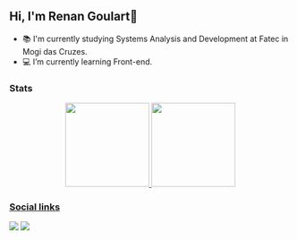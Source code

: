## Hi, I'm Renan Goulart👋

- 📚 I'm currently studying Systems Analysis and Development at Fatec in Mogi das Cruzes.
- 💻 I’m currently learning Front-end.

### Stats

<div align="center">
  <a href="https://github.com/RenanGoulart">
  <img height="150em" src="https://github-readme-stats.vercel.app/api?username=RenanGoulart&show_icons=true&theme=github_dark&include_all_commits=true&count_private=true"/>
  <img height="150em" src="https://github-readme-stats.vercel.app/api/top-langs/?username=RenanGoulart&layout=compact&langs_count=7&theme=github_dark"/>
</div>

### Social links
  
<div>
  <a href="https://github.com/RenanGoulart">
    <a href="https://www.linkedin.com/in/renan-goulart-b584b11a9/"><img src="https://img.shields.io/badge/LinkedIn-0077B5?style=for-the-badge&logo=linkedin&logoColor=white"/></a>
  <a href="mailto:renan.goulart4@gmail.com"><img src="https://img.shields.io/badge/Gmail-D14836?style=for-the-badge&logo=gmail&logoColor=white"/></a>
</div>

